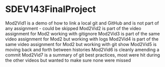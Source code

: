 # SDEV143FinalProject
Mod2Vid1 is a demo of how to link a local git and GitHub and is not part of any assignment - could be skipped
Mod2Vid2 is part of the video assignment for Mod2 working with gitignore
Mod2Vid3 is part of the same video assignment for Mod2 but working with logs
Mod2Vid4 is part of the same video assignment for Mod2 but working with git show
Mod2Vid5 is moving back and forth between histories
Mod2Vid6 is cleanly amending a commit
Mod2Vid7 is a summary of git best practices, most were hit during the other videos but wanted to make sure none were missed
